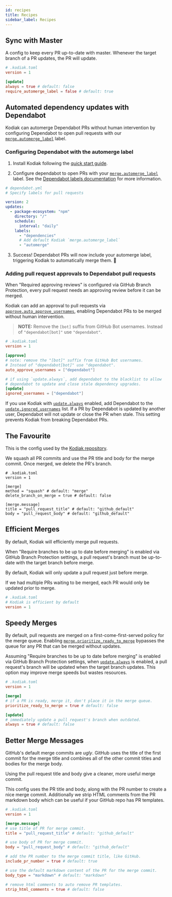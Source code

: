 ```yaml
---
id: recipes
title: Recipes
sidebar_label: Recipes
---
```


## Sync with Master

A config to keep every PR up-to-date with master. Whenever the target branch of a PR updates, the PR will update.

```toml
# .kodiak.toml
version = 1

[update]
always = true # default: false
require_automerge_label = false # default: true
```

## Automated dependency updates with Dependabot

Kodiak can automerge Dependabot PRs without human intervention by configuring Dependabot to open pull requests with our [`merge.automerge_label`](/docs/config-reference#mergeautomerge_label) label.

### Configuring Dependabot with the automerge label

1. Install Kodiak following the [quick start guide](/docs/quickstart).

2. Configure dependabot to open PRs with your [`merge.automerge_label`](/docs/config-reference#mergeautomerge_label) label. See the [Dependabot labels documentation](https://help.github.com/en/github/administering-a-repository/configuration-options-for-dependency-updates#labels) for more information.

```yaml
# dependabot.yml
# Specify labels for pull requests

version: 2
updates:
  - package-ecosystem: "npm"
    directory: "/"
    schedule:
      interval: "daily"
    labels:
      - "dependencies"
      # Add default Kodiak `merge.automerge_label`
      - "automerge"
```

3. Success! Dependabot PRs will now include your automerge label, triggering Kodiak to automatically merge them. 🎉

### Adding pull request approvals to Dependabot pull requests

When "Required approving reviews" is configured via GitHub Branch Protection, every pull request needs an approving review before it can be merged.

Kodiak can add an approval to pull requests via [`approve.auto_approve_usernames`](/docs/config-reference#approveauto_approve_usernames), enabling Dependabot PRs to be merged without human intervention.

> **NOTE:** Remove the `[bot]` suffix from GitHub Bot usernames. Instead of `"dependabot[bot]"` use `"dependabot"`.

```toml
# .kodiak.toml
version = 1

[approve]
# note: remove the "[bot]" suffix from GitHub Bot usernames.
# Instead of "dependabot[bot]" use "dependabot".
auto_approve_usernames = ["dependabot"]

# if using `update.always`, add dependabot to the blacklist to allow
# dependabot to update and close stale dependency upgrades.
[update]
ignored_usernames = ["dependabot"]
```

If you use Kodiak with [`update.always`](/docs/config-reference#updatealways) enabled, add Dependabot to the [`update.ignored_usernames`](/docs/config-reference#updateignored_usernames) list. If a PR by Dependabot is updated by another user, Dependabot will not update or close the PR when stale. This setting prevents Kodiak from breaking Dependabot PRs.

## The Favourite

This is the config used by the [Kodiak repository](https://github.com/chdsbd/kodiak/blob/master/.kodiak.toml).

We squash all PR commits and use the PR title and body for the merge commit. Once merged, we delete the PR's branch.

```
# .kodiak.toml
version = 1

[merge]
method = "squash" # default: "merge"
delete_branch_on_merge = true # default: false

[merge.message]
title = "pull_request_title" # default: "github_default"
body = "pull_request_body" # default: "github_default"
```

## Efficient Merges

By default, Kodiak will efficiently merge pull requests.

When "Require branches to be up to date before merging" is enabled via GitHub Branch Protection settings, a pull request's branch must be up-to-date with the target branch before merge.

By default, Kodiak will only update a pull request just before merge.

If we had multiple PRs waiting to be merged, each PR would only be updated prior to merge.

```toml
# .kodiak.toml
# Kodiak is efficient by default
version = 1
```

## Speedy Merges

By default, pull requests are merged on a first-come-first-served policy for the merge queue. Enabling [`merge.prioritize_ready_to_merge`](config-reference.md#mergeprioritize_ready_to_merge) bypasses the queue for any PR that can be merged without updates.

Assuming "Require branches to be up to date before merging" is enabled via GitHub Branch Protection settings, when [`update.always`](config-reference.md#updatealways) is enabled, a pull request's branch will be updated when the target branch updates. This option may improve merge speeds but wastes resources.

```toml
# .kodiak.toml
version = 1

[merge]
# if a PR is ready, merge it, don't place it in the merge queue.
prioritize_ready_to_merge = true # default: false

[update]
# immediately update a pull request's branch when outdated.
always = true # default: false
```

## Better Merge Messages

GitHub's default merge commits are _ugly_. GitHub uses the title of the first commit for the merge title and combines all of the other commit titles and bodies for the merge body.

Using the pull request title and body give a cleaner, more useful merge commit.

This config uses the PR title and body, along with the PR number to create a nice merge commit. Additionally we strip HTML comments from the PR markdown body which can be useful if your GitHub repo has PR templates.

```toml
# .kodiak.toml
version = 1

[merge.message]
# use title of PR for merge commit.
title = "pull_request_title" # default: "github_default"

# use body of PR for merge commit.
body = "pull_request_body" # default: "github_default"

# add the PR number to the merge commit title, like GitHub.
include_pr_number = true # default: true

# use the default markdown content of the PR for the merge commit.
body_type = "markdown" # default: "markdown"

# remove html comments to auto remove PR templates.
strip_html_comments = true # default: false
```
